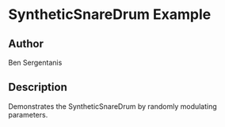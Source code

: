 # SyntheticSnareDrum Example

## Author

Ben Sergentanis

## Description

Demonstrates the SyntheticSnareDrum by randomly modulating parameters.